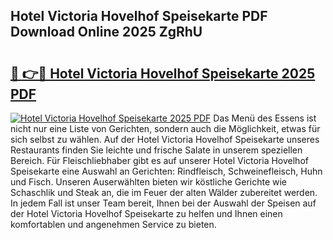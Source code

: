 ## Hotel Victoria Hovelhof Speisekarte PDF Download Online 2025 ZgRhU

# <h2><a href="http://gcddvbm.nevu.top/?p=Hotel+Victoria+Hovelhof+Speisekarte">🔗 👉🔴 Hotel Victoria Hovelhof Speisekarte 2025 PDF</a></h2>

[![Hotel Victoria Hovelhof Speisekarte 2025 PDF](https://i.imgur.com/dBaPXMq.png)](http://gcddvbm.nevu.top/?p=Hotel+Victoria+Hovelhof+Speisekarte)
Das Menü des Essens ist nicht nur eine Liste von Gerichten, sondern auch die Möglichkeit, etwas für sich selbst zu wählen. Auf der Hotel Victoria Hovelhof Speisekarte unseres Restaurants finden Sie leichte und frische Salate in unserem speziellen Bereich. Für Fleischliebhaber gibt es auf unserer Hotel Victoria Hovelhof Speisekarte eine Auswahl an Gerichten: Rindfleisch, Schweinefleisch, Huhn und Fisch. Unseren Auserwählten bieten wir köstliche Gerichte wie Schaschlik und Steak an, die im Feuer der alten Wälder zubereitet werden. In jedem Fall ist unser Team bereit, Ihnen bei der Auswahl der Speisen auf der Hotel Victoria Hovelhof Speisekarte zu helfen und Ihnen einen komfortablen und angenehmen Service zu bieten.
